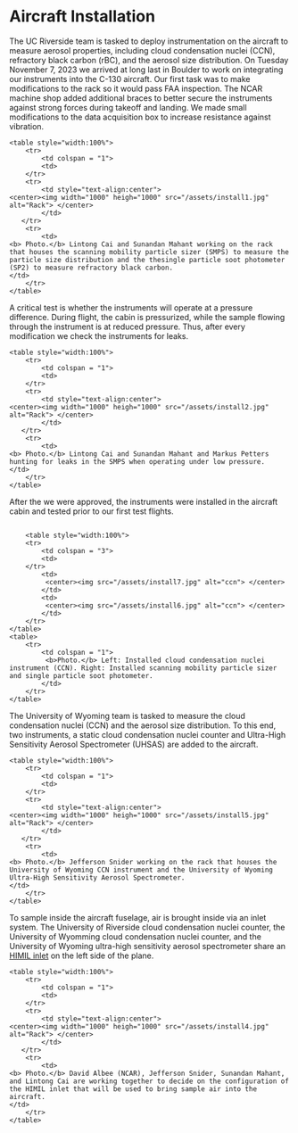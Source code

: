 # Aircraft Installation

The UC Riverside team is tasked to deploy instrumentation on the aircraft to measure aerosol properties, including cloud condensation nuclei (CCN), refractory black carbon (rBC), and the aerosol size distribution. On Tuesday November 7, 2023 we arrived at long last in Boulder to work on integrating our instruments into the C-130 aircraft. Our first task was to make modifications to the rack so it would pass FAA inspection. The NCAR machine shop added additional braces to better secure the instruments against strong forces during takeoff and landing. We made small modifications to the data acquisition box to increase resistance against vibration. 

~~~
<table style="width:100%">
    <tr>
        <td colspan = "1">
        <td>
    </tr>
    <tr>
        <td style="text-align:center">
<center><img width="1000" heigh="1000" src="/assets/install1.jpg" alt="Rack"> </center>
        </td>
   </tr>
    <tr>
        <td>
<b> Photo.</b> Lintong Cai and Sunandan Mahant working on the rack that houses the scanning mobility particle sizer (SMPS) to measure the particle size distribution and the thesingle particle soot photometer (SP2) to measure refractory black carbon.
</td>
    </tr>
</table>
~~~

A critical test is whether the instruments will operate at a pressure difference. During flight, the cabin is pressurized, while the sample flowing through the instrument is at reduced pressure. Thus, after every modification we check the instruments for leaks.

~~~
<table style="width:100%">
    <tr>
        <td colspan = "1">
        <td>
    </tr>
    <tr>
        <td style="text-align:center">
<center><img width="1000" heigh="1000" src="/assets/install2.jpg" alt="Rack"> </center>
        </td>
   </tr>
    <tr>
        <td>
<b> Photo.</b> Lintong Cai and Sunandan Mahant and Markus Petters hunting for leaks in the SMPS when operating under low pressure. 
</td>
    </tr>
</table>
~~~

After the we were approved, the instruments were installed in the aircraft cabin and tested prior to our first test flights.  

~~~

    <table style="width:100%">
    <tr>
        <td colspan = "3">
        <td>
    </tr>
        <td>
         <center><img src="/assets/install7.jpg" alt="ccn"> </center>
        </td>
        <td>
         <center><img src="/assets/install6.jpg" alt="ccn"> </center>
        </td>
    </tr>
</table>
<table>
    <tr>
        <td colspan = "1">
         <b>Photo.</b> Left: Installed cloud condensation nuclei instrument (CCN). Right: Installed scanning mobility particle sizer and single particle soot photometer. 
        </td>
    </tr>    
</table>
~~~

The University of Wyoming team is tasked to measure the cloud condensation nuclei (CCN) and the aerosol size distribution. To this end, two instruments, a static cloud condensation nuclei counter and Ultra-High Sensitivity Aerosol Spectrometer (UHSAS) are added to the aircraft. 

~~~
<table style="width:100%">
    <tr>
        <td colspan = "1">
        <td>
    </tr>
    <tr>
        <td style="text-align:center">
<center><img width="1000" heigh="1000" src="/assets/install5.jpg" alt="Rack"> </center>
        </td>
   </tr>
    <tr>
        <td>
<b> Photo.</b> Jefferson Snider working on the rack that houses the University of Wyoming CCN instrument and the University of Wyoming Ultra-High Sensitivity Aerosol Spectrometer.
</td>
    </tr>
</table>
~~~

To sample inside the aircraft fuselage, air is brought inside via an inlet system. The University of Riverside cloud condensation nuclei counter, the University of Wyomming cloud condensation nuclei counter, and the University of Wyoming ultra-high sensitivity aerosol spectrometer share an [HIMIL inlet](https://www.eol.ucar.edu/instruments/hiaper-modular-inlet) on the left side of the plane.  

~~~
<table style="width:100%">
    <tr>
        <td colspan = "1">
        <td>
    </tr>
    <tr>
        <td style="text-align:center">
<center><img width="1000" heigh="1000" src="/assets/install4.jpg" alt="Rack"> </center>
        </td>
   </tr>
    <tr>
        <td>
<b> Photo.</b> David Albee (NCAR), Jefferson Snider, Sunandan Mahant, and Lintong Cai are working together to decide on the configuration of the HIMIL inlet that will be used to bring sample air into the aircraft. 
</td>
    </tr>
</table>
~~~

